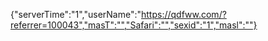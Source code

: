 {"serverTime":"1","userName":"https://qdfww.com/?referrer=100043","masT":"","Safari":"","sexid":"1","masl":""}
